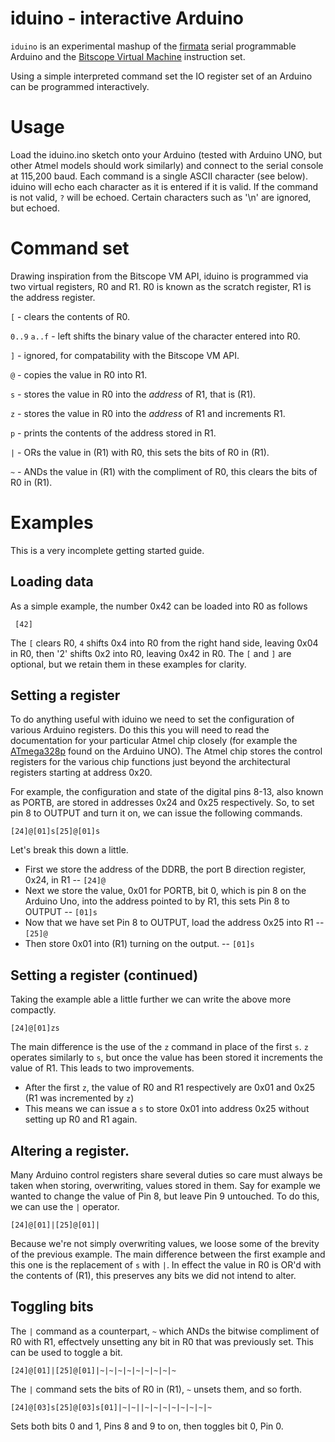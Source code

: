 # iduino - interactive Arduino


`iduino` is an experimental mashup of the [firmata](http://firmata.org/wiki/Main_Page) serial programmable Arduino and the [Bitscope Virtual Machine](http://bitscope.com/design/manual/?p=2) instruction set.

Using a simple interpreted command set the IO register set of an Arduino can be programmed interactively.

# Usage

Load the iduino.ino sketch onto your Arduino (tested with Arduino UNO, but other Atmel models should work similarly) and connect to the serial console at 115,200 baud. Each command is a single ASCII character (see below). iduino will echo each character as it is entered if it is valid. If the command is not valid, `?` will be echoed. Certain characters such as '\n' are ignored, but echoed.

# Command set

Drawing inspiration from the Bitscope VM API, iduino is programmed via two virtual registers, R0 and R1. R0 is known as the scratch register, R1 is the address register.

`[` - clears the contents of R0.

`0..9` `a..f` - left shifts the binary value of the character entered into R0.

`]` - ignored, for compatability with the Bitscope VM API.

`@` - copies the value in R0 into R1.

`s` - stores the value in R0 into the _address_ of R1, that is (R1).

`z` - stores the value in R0 into the _address_ of R1 and increments R1.

`p` - prints the contents of the address stored in R1.

`|` - ORs the value in (R1) with R0, this sets the bits of R0 in (R1).

`~` - ANDs the value in (R1) with the compliment of R0, this clears the bits of R0 in (R1).

# Examples

This is a very incomplete getting started guide.

## Loading data

As a simple example, the number 0x42 can be loaded into R0 as follows

     [42]

The `[` clears R0, `4` shifts 0x4 into R0 from the right hand side, leaving 0x04 in R0, then '2' shifts 0x2 into R0, leaving 0x42 in R0. The `[` and `]` are optional, but we retain them in these examples for clarity.

## Setting a register

To do anything useful with iduino we need to set the configuration of various Arduino registers. Do this this you will need to read the documentation for your particular Atmel chip closely (for example the [ATmega328p](http://www.atmel.com/Images/Atmel-8271-8-bit-AVR-Microcontroller-ATmega48A-48PA-88A-88PA-168A-168PA-328-328P_datasheet.pdf) found on the Arduino UNO). The Atmel chip stores the control registers for the various chip functions just beyond the architectural registers starting at address 0x20.

For example, the configuration and state of the digital pins 8-13, also known as PORTB, are stored in addresses 0x24 and 0x25 respectively. So, to set pin 8 to OUTPUT and turn it on, we can issue the following commands.

	[24]@[01]s[25]@[01]s

Let's break this down a little. 

* First we store the address of the DDRB, the port B direction register, 0x24, in R1 -- `[24]@`
* Next we store the value, 0x01 for PORTB, bit 0, which is pin 8 on the Arduino Uno, into the address pointed to by R1, this sets Pin 8 to OUTPUT  -- `[01]s`
* Now that we have set Pin 8 to OUTPUT, load the address 0x25 into R1 -- `[25]@`
* Then store 0x01 into (R1) turning on the output. -- `[01]s`

## Setting a register (continued)

Taking the example able a little further we can write the above more compactly.

	[24]@[01]zs

The main difference is the use of the `z` command in place of the first `s`. `z` operates similarly to `s`, but once the value has been stored it increments the value of R1. This leads to two improvements. 

* After the first `z`, the value of R0 and R1 respectively are 0x01 and 0x25 (R1 was incremented by `z`)
* This means we can issue a `s` to store 0x01 into address 0x25 without setting up R0 and R1 again.

## Altering a register.

Many Arduino control registers share several duties so care must always be taken when storing, overwriting, values stored in them. Say for example we wanted to change the value of Pin 8, but leave Pin 9 untouched. To do this, we can use the `|` operator.

	[24]@[01]|[25]@[01]|

Because we're not simply overwriting values, we loose some of the brevity of the previous example. The main difference between the first example and this one is the replacement of `s` with `|`. In effect the value in R0 is OR'd with the contents of (R1), this preserves any bits we did not intend to alter. 

## Toggling bits

The `|` command as a counterpart, `~` which ANDs the bitwise compliment of R0 with R1, effectvely unsetting any bit in R0 that was previously set. This can be used to toggle a bit.

	[24]@[01]|[25]@[01]|~|~|~|~|~|~|~|~|~

The `|` command sets the bits of R0 in (R1), `~` unsets them, and so forth.

	[24]@[03]s[25]@[03]s[01]|~|~||~|~|~|~|~|~|~|~

Sets both bits 0 and 1, Pins 8 and 9 to on, then toggles bit 0, Pin 0.
